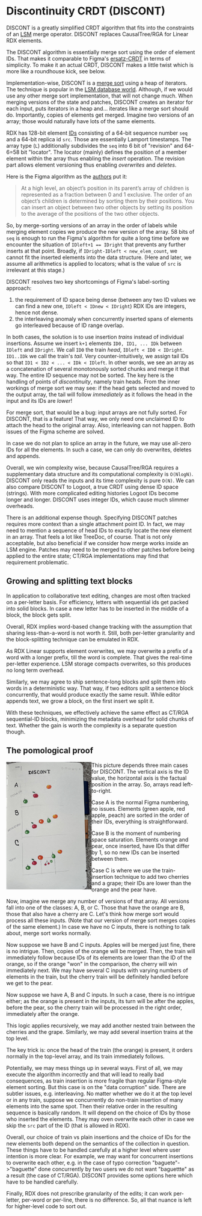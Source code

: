 #   Discontinuity CRDT (DISCONT)

DISCONT is a greatly simplified CRDT algorithm that
fits into the constraints of an [LSM][l] merge operator.
DISCONT replaces CausalTree/RGA for Linear RDX elements.

The DISCONT algorithm is essentially merge sort using the
order of element IDs. That makes it comparable to Figma's
[ersatz-CRDT][f] in terms of simplicity. To make it an actual
CRDT, DISCONT makes a little twist which is more 
like a roundhouse kick, see below.

Implementation-wise, DISCONT is a [merge sort][m] using a heap of 
iterators. The technique is popular in the [LSM database world][c].
Although, if we would use any other merge sort implementation,
that will not change much. 
When merging versions of the state and patches, DISCONT
creates an iterator for each input, puts iterators in a heap
and... iterates like a merge sort should do. Importantly,
copies of elements get merged. Imagine two versions of an array;
those would naturally have lots of the same elements.

RDX has 128-bit element [IDs][i] consisting of a 64-bit sequence
number `seq` and a 64-bit replica id `src`. Those are essentially 
Lamport timestamps. The array type (`L`) additionally subdivides the `seq`
into 6 bit of "revision" and 64-6=58 bit "locator". The locator
(mainly) defines the position of a member element within the 
array thus enabling the *insert* operation. The revision part 
allows element versioning thus enabling *overwrites* and *deletes*.

Here is the Figma algorithm as the [authors][f] put it:

> At a high level, an object’s position in its parent’s array 
> of children is represented as a fraction between 0 and 1 
> exclusive. The order of an object’s children is determined 
> by sorting them by their positions. You can insert an object 
> between two other objects by setting its position to the 
> average of the positions of the two other objects.

So, by merge-sorting versions of an array in the order of labels 
while merging element copies we produce the new version of the array.
58 bits of `seq` is enough to run the Figma's algorithm for quite 
a long time before we encounter the situation of `IDleft+1 == IDright`
that prevents any further inserts at that point. Broadly, if
`IDright-IDleft < new_elem_count`, we cannot fit the inserted
elements into the data structure. (Here and later, we assume all
arithmetics is applied to locators; what is the value of `src`
is irrelevant at this stage.)

DISCONT resolves two key shortcomings of Figma's label-sorting
approach: 

 1. the requirement of ID space being dense (between any two
    ID values we can find a new one, `IDleft < IDnew < IDright`)
    RDX IDs are integers, hence not dense.
 2. the interleaving anomaly when concurrently inserted spans
    of elements go interleaved because of ID range overlap.

In both cases, the solution is to use insertion *trains* instead
of individual insertions. Assume we insert `k+1` elements 
`ID0, ID1, ... IDk` between `IDleft` and `IDright`. We call
`ID0` the train *head*, `IDleft < ID0 < IDright`. 
`ID1..IDk` we call the train's *tail*.
Very counter-intuitively, we assign tail IDs so that
`ID1 < ID2 < ... < IDk < IDleft`. In other words, 
we see an array as a concatenation of several monotonously 
sorted chunks and merge it that way. The entire ID sequence
may not be sorted. The key here is the handling of points of 
*discontinuity*, namely train heads. From the inner workings of
merge sort we may see: if the head gets selected and moved to
the output array, the tail will follow *immediately* as it
follows the head in the input and its IDs are *lower*!

For merge sort, that would be a bug: input arrays are not
fully sorted. For DISCONT, that is a feature!
That way, we only need one unclaimed ID to attach the head
to the original array. Also, interleaving can not happen.
Both issues of the Figma scheme are solved.

In case we do not plan to splice an array in the future, we
may use all-zero IDs for all the elements. In such a case,
we can only do overwrites, deletes and appends.

Overall, we win complexity wise, because CausalTree/RGA requires a
supplementary data structure and its computational complexity
is `O(NlogN)`. DISCONT only reads the inputs and its time
complexity is pure `O(N)`.
We can also compare DISCONT to Logoot, a true CRDT using
dense ID space (strings). With more complicated editing histories
Logoot IDs become longer and longer. DISCONT uses integer IDs,
which cause much slimmer overheads.

There is an additional expense though. Specifying DISCONT
patches requires more context than a single attachment point ID.
In fact, we may need to mention a sequence of head IDs to 
exactly locate the new element in an array. That feels a lot
like TreeDoc, of course. That is not only acceptable, but
also beneficial if we consider how merge works inside an LSM
engine. Patches may need to be merged to other patches before
being applied to the entire state; CT/RGA implementations
may find that requirement problematic.

[f]: https://www.figma.com/blog/how-figmas-multiplayer-technology-works/
[l]: https://en.wikipedia.org/wiki/Log-structured_merge-tree
[m]: https://www.geeksforgeeks.org/dsa/merge-sort/
[i]: ./id.go
[c]: https://github.com/apache/cassandra/blob/trunk/src/java/org/apache/cassandra/utils/MergeIterator.java#L101C8-L101C9

##  Growing and splitting text blocks

In application to collaborative text editing, changes are 
most often tracked on a per-letter basis. For efficiency, 
letters with sequential ids get packed into solid blocks.
In case a new letter has to be inserted in the middle of 
a block, the block gets split.

Overall, RDX implies word-based change tracking with the
assumption that sharing less-than-a-word is not worth it.
Still, both per-letter granularity and the block-splitting 
technique can be emulated in RDX.

As RDX Linear supports element overwrites, we may overwrite
a prefix of a word with a longer prefix, till the word is
complete. That gives the real-time per-letter experience.
LSM storage compacts overwrites, so this produces no long
term overhead.

Similarly, we may agree to ship sentence-long blocks and
split them into words in a deterministic way. That way, if
two editors split a sentence block concurrently, that
would produce exactly the same result. While editor appends
text, we grow a block, on the first insert we split it.

With these techniques, we effectively achieve the same
effect as CT/RGA sequential-ID blocks, minimizing the
metadata overhead for solid chunks of text. Whether the
gain is worth the complexity is a separate question though.

##  The pomological proof

<img src="img/IMG_1945.jpg" width="45%" align="left"/>
This picture depends three main cases for DISCONT.
The vertical axis is the ID value, the horizontal axis is
the factual position in the array. So, arrays read left-
to-right.

  - Case A is the normal Figma numbering, no issues. Elements
    (green apple, red apple, peach) are sorted in the order of
    their IDs, everything is straightforward.

  - Case B is the moment of numbering space saturation. Elements
    orange and pear, once inserted, have IDs that differ by 1,
    so no new IDs can be inserted between them.

  - Case C is where we use the train-insertion technique to add
    two cherries and a grape; their IDs are lower than the orange
    and the pear have.

Now, imagine we merge any number of versions of that array.
All versions fall into one of the classes: A, B, or C. Those that
have the orange are B, those that also have a cherry are C.
Let's think how merge sort would process all these inputs.
(Note that our version of merge sort merges copies of the same element.)
In case we have no C inputs, there is nothing to talk about,
merge sort works normally.

Now suppose we have B and C inputs. Apples will be merged just fine,
there is no intrigue. Then, copies of the orange will be merged.
Then, the train will immediately follow because IDs of its elements
are lower than the ID of the orange, so if the orange "won" in the
comparison, the cherry will win immediately next. We may have several
C inputs with varying numbers of elements in the train, but the cherry
train will be definitely handled before we get to the pear.

Now suppose we have A, B and C inputs. In such a case, there is no
intrigue either; as the orange is present in the inputs, its turn
will be after the apples, before the pear, so the cherry train will
be processed in the right order, immediately after the orange.

This logic applies recursively, we may add another nested train
between the cherries and the grape. Similarly, we may add several
insertion trains at the top level.

The key trick is: once the head of the train (the orange) is present,
it orders normally in the top-level array, and its train immediately
follows.

Potentially, we may mess things up in several ways. First of all,
we may execute the algorithm incorrectly and that will lead to
really bad consequences, as train insertion is more fragile than
regular Figma-style element sorting. But this case is on the "data
corruption" side. There are subtler issues, e.g. interleaving.
No matter whether we do it at the top level or in any train,
suppose we concurrently do non-train insertion of many elements into
the same spot. Then their relative order in the resulting sequence 
is basically random. It will depend on the choice of IDs by those
who inserted the elements. They may oven overwrite each other in
case we skip the `src` part of the ID (that is allowed in RDX).

Overall, our choice of train vs plain insertions and the choice of
IDs for the new elements both depend on the semantics of the collection
in question. These things have to be handled carefully at a higher
level where user intention is more clear. For example, we may want
for concurrent insertions to overwrite each other, e.g. in the case
of typo correction "baguete"->"baguette" done concurrently by two
users we do not want "baguettte" as a result (the case of CT/RGA).
DISCONT provides some options here which have to be handled 
carefully. 

Finally, RDX does not prescribe granularity of the edits;
it can work per-letter, per-word or per-line, there is no difference.
So, all that nuance is left for higher-level code to sort out.
